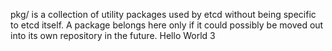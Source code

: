 pkg/ is a collection of utility packages used by etcd without being specific to etcd itself. A package belongs here
only if it could possibly be moved out into its own repository in the future.
Hello World 3
